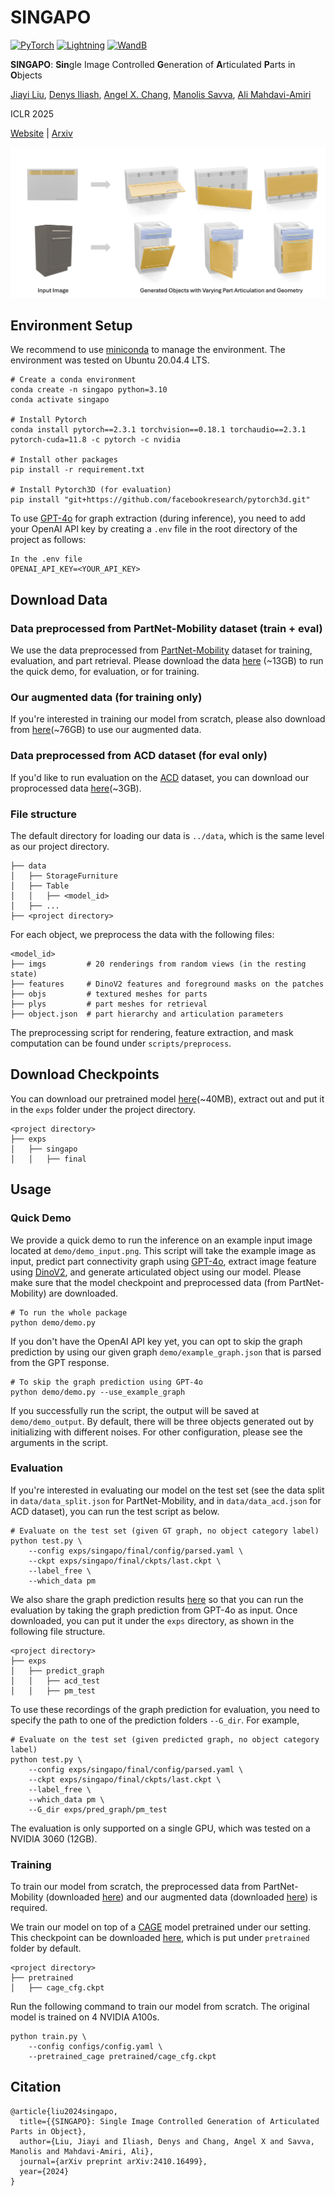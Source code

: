 # SINGAPO
<a href="https://pytorch.org/"><img alt="PyTorch" src="https://img.shields.io/badge/PyTorch-EE4C2C?style=for-the-badge&logo=pytorch&logoColor=white"></a>
<a href="https://pytorchlightning.ai/"><img alt="Lightning" src="https://img.shields.io/badge/Lightning-792DE4?style=for-the-badge&logo=lightning&logoColor=white"></a>
<a href="https://wandb.ai/site"><img alt="WandB" src="https://img.shields.io/badge/Weights_&_Biases-FFBE00?style=for-the-badge&logo=WeightsAndBiases&logoColor=white"></a>

**SINGAPO**: **Sin**gle Image Controlled **G**eneration of **A**rticulated **P**arts in **O**bjects

[Jiayi Liu](https://sevenljy.github.io/), [Denys Iliash](), [Angel X. Chang](https://angelxuanchang.github.io/), [Manolis Savva](https://msavva.github.io/), [Ali Mahdavi-Amiri](https://www.sfu.ca/~amahdavi/)

ICLR 2025

[Website](https://3dlg-hcvc.github.io/singapo/) | [Arxiv](https://arxiv.org/pdf/2410.16499) 

![teaser](docs/static/images/teaser.png)

## Environment Setup
We recommend to use [miniconda](https://docs.anaconda.com/miniconda/) to manage the environment. The environment was tested on Ubuntu 20.04.4 LTS.
```
# Create a conda environment
conda create -n singapo python=3.10
conda activate singapo

# Install Pytorch
conda install pytorch==2.3.1 torchvision==0.18.1 torchaudio==2.3.1 pytorch-cuda=11.8 -c pytorch -c nvidia

# Install other packages
pip install -r requirement.txt

# Install Pytorch3D (for evaluation)
pip install "git+https://github.com/facebookresearch/pytorch3d.git"
```
To use [GPT-4o](https://openai.com/index/hello-gpt-4o/) for graph extraction (during inference), you need to add your OpenAI API key by creating a `.env` file in the root directory of the project as follows:
```
In the .env file
OPENAI_API_KEY=<YOUR_API_KEY>
```
## Download Data

### Data preprocessed from PartNet-Mobility dataset (train + eval) ###

We use the data preprocessed from [PartNet-Mobility](https://sapien.ucsd.edu/browse) dataset for training, evaluation, and part retrieval. Please download the data [here](https://aspis.cmpt.sfu.ca/projects/singapo/data/pm.zip) (~13GB) to run the quick demo, for evaluation, or for training.

### Our augmented data (for training only)  ###

If you're interested in training our model from scratch, please also download from [here](https://aspis.cmpt.sfu.ca/projects/singapo/data/augmented_train.zip)(~76GB) to use our augmented data.

### Data preprocessed from ACD dataset (for eval only) ###

If you'd like to run evaluation on the [ACD](https://huggingface.co/datasets/3dlg-hcvc/s2o) dataset, you can download our proprocessed data [here](https://aspis.cmpt.sfu.ca/projects/singapo/data/acd_test.zip)(~3GB).

### File structure ###
The default directory for loading our data is `../data`, which is the same level as our project directory.
```
├── data
│   ├── StorageFurniture
│   ├── Table
│   │   ├── <model_id>
│   ├── ...
├── <project directory>
```
For each object, we preprocess the data with the following files:
```
<model_id>
├── imgs         # 20 renderings from random views (in the resting state)
├── features     # DinoV2 features and foreground masks on the patches
├── objs         # textured meshes for parts
├── plys         # part meshes for retrieval
├── object.json  # part hierarchy and articulation parameters
```
The preprocessing script for rendering, feature extraction, and mask computation can be found under `scripts/preprocess`.

## Download Checkpoints

You can download our pretrained model [here](https://aspis.cmpt.sfu.ca/projects/singapo/ckpts/singapo_ckpt.zip)(~40MB), extract out and put it in the `exps` folder under the project directory.
```
<project directory>
├── exps
│   ├── singapo
│   │   ├── final
```
## Usage
### Quick Demo
We provide a quick demo to run the inference on an example input image located at `demo/demo_input.png`. This script will take the example image as input, predict part connectivity graph using [GPT-4o](https://openai.com/index/hello-gpt-4o/), extract image feature using [DinoV2](https://github.com/facebookresearch/dinov2), and generate articulated object using our model. Please make sure that the model checkpoint and preprocessed data (from PartNet-Mobility) are downloaded. 
```
# To run the whole package
python demo/demo.py
```
If you don't have the OpenAI API key yet, you can opt to skip the graph prediction by using our given graph `demo/example_graph.json` that is parsed from the GPT response.
```
# To skip the graph prediction using GPT-4o
python demo/demo.py --use_example_graph
```
If you successfully run the script, the output will be saved at `demo/demo_output`. By default, there will be three objects generated out by initializing with different noises.
For other configuration, please see the arguments in the script.

### Evaluation
If you're interested in evaluating our model on the test set (see the data split in `data/data_split.json` for PartNet-Mobility, and in `data/data_acd.json` for ACD dataset), you can run the test script as below. 
```
# Evaluate on the test set (given GT graph, no object category label)
python test.py \
    --config exps/singapo/final/config/parsed.yaml \
    --ckpt exps/singapo/final/ckpts/last.ckpt \ 
    --label_free \
    --which_data pm
```
We also share the graph prediction results [here](https://aspis.cmpt.sfu.ca/projects/singapo/pred_graph.zip) so that you can run the evaluation by taking the graph prediction from GPT-4o as input. Once downloaded, you can put it under the `exps` directory, as shown in the following file structure.
```
<project directory>
├── exps
│   ├── predict_graph
│   │   ├── acd_test
│   │   ├── pm_test
```
To use these recordings of the graph prediction for evaluation, you need to specify the path to one of the prediction folders `--G_dir`. For example,
```
# Evaluate on the test set (given predicted graph, no object category label)
python test.py \
    --config exps/singapo/final/config/parsed.yaml \
    --ckpt exps/singapo/final/ckpts/last.ckpt \
    --label_free \
    --which_data pm \ 
    --G_dir exps/pred_graph/pm_test
```
The evaluation is only supported on a single GPU, which was tested on a NVIDIA 3060 (12GB).

### Training
To train our model from scratch, the preprocessed data from PartNet-Mobility (downloaded [here](https://aspis.cmpt.sfu.ca/projects/singapo/data/pm.zip)) and our augmented data (downloaded [here](https://aspis.cmpt.sfu.ca/projects/singapo/data/augmented_train.zip)) is required. 

We train our model on top of a [CAGE](https://3dlg-hcvc.github.io/cage/) model pretrained under our setting. This checkpoint can be downloaded [here](https://aspis.cmpt.sfu.ca/projects/singapo/ckpts/pretrained_cage.zip), which is put under `pretrained` folder by default.
```
<project directory>
├── pretrained
│   ├── cage_cfg.ckpt
```
Run the following command to train our model from scratch. The original model is trained on 4 NVIDIA A100s.
```
python train.py \
    --config configs/config.yaml \
    --pretrained_cage pretrained/cage_cfg.ckpt
```

## Citation
```
@article{liu2024singapo,
  title={{SINGAPO}: Single Image Controlled Generation of Articulated Parts in Object},
  author={Liu, Jiayi and Iliash, Denys and Chang, Angel X and Savva, Manolis and Mahdavi-Amiri, Ali},
  journal={arXiv preprint arXiv:2410.16499},
  year={2024}
}
```

